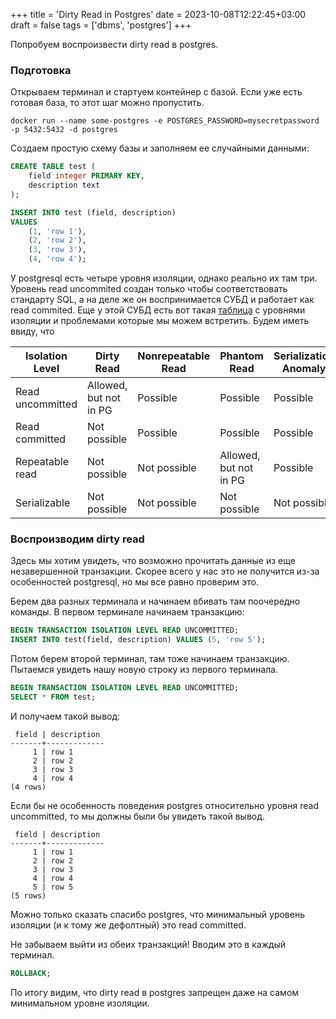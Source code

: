 +++
title = 'Dirty Read in Postgres'
date = 2023-10-08T12:22:45+03:00
draft = false
tags = ['dbms', 'postgres']
+++

Попробуем воспроизвести dirty read в postgres.

### Подготовка

Открываем терминал и стартуем контейнер с базой. Если уже есть готовая база, то этот шаг можно пропустить.

```console
docker run --name some-postgres -e POSTGRES_PASSWORD=mysecretpassword -p 5432:5432 -d postgres
```

Создаем простую схему базы и заполняем ее случайными данными:

```sql
CREATE TABLE test (
    field integer PRIMARY KEY,
    description text
);

INSERT INTO test (field, description)
VALUES
    (1, 'row 1'),
    (2, 'row 2'),
    (3, 'row 3'),
    (4, 'row 4');
```

У postgresql есть четыре уровня изоляции, однако реально их там три. Уровень read uncommited создан только чтобы соответствовать стандарту SQL, а на деле же он воспринимается СУБД и работает как read commited.
Еще у этой СУБД есть вот такая [таблица](https://www.postgresql.org/docs/current/transaction-iso.html#MVCC-ISOLEVEL-TABLE) с уровнями изоляции и проблемами которые мы можем встретить. Будем иметь ввиду, что 

| Isolation Level  | Dirty Read             | Nonrepeatable Read | Phantom Read           | Serialization Anomaly |
| ---------------- | ---------------------- | ------------------ | ---------------------- | --------------------- |
| Read uncommitted | Allowed, but not in PG | Possible           | Possible               | Possible              |
| Read committed   | Not possible           | Possible           | Possible               | Possible              |
| Repeatable read  | Not possible           | Not possible       | Allowed, but not in PG | Possible              |
| Serializable     | Not possible           | Not possible       | Not possible           | Not possible          |

### Воспроизводим dirty read

Здесь мы хотим увидеть, что возможно прочитать данные из еще незавершенной транзакции.
Скорее всего у нас это не получится из-за особенностей postgresql, но мы все равно проверим это.

Берем два разных терминала и начинаем вбивать там поочередно команды.
В первом терминале начинаем транзакцию:

```sql
BEGIN TRANSACTION ISOLATION LEVEL READ UNCOMMITTED;
INSERT INTO test(field, description) VALUES (5, 'row 5');
```

Потом берем второй терминал, там тоже начинаем транзакцию. Пытаемся увидеть нашу новую строку из первого терминала.

```sql
BEGIN TRANSACTION ISOLATION LEVEL READ UNCOMMITTED;
SELECT * FROM test;
```

И получаем такой вывод:

```console
 field | description
-------+-------------
     1 | row 1
     2 | row 2
     3 | row 3
     4 | row 4
(4 rows)
```

Если бы не особенность поведения postgres относительно уровня read uncommitted, то мы должны были бы увидеть такой вывод.

```console
 field | description
-------+-------------
     1 | row 1
     2 | row 2
     3 | row 3
     4 | row 4
     5 | row 5
(5 rows)
```

Можно только сказать спасибо postgres, что минимальный уровень изоляции (и к тому же дефолтный) это read committed.

Не забываем выйти из обеих транзакций! Вводим это в каждый терминал.

```sql
ROLLBACK;
```

По итогу видим, что dirty read в postgres запрещен даже на самом минимальном уровне изоляции.
